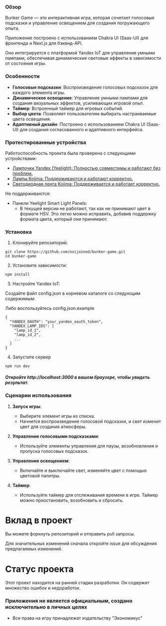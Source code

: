### Обзор

Bunker Game — это интерактивная игра, которая сочетает голосовые подсказки и управление освещением для создания погружающего опыта.

Приложение построено с использованием Chakra UI (Saas-UI) для фронтенда и Next.js для бэкенд-API.

Оно интегрируется с платформой Yandex IoT для управления умными лампами, обеспечивая динамические световые эффекты в зависимости от состояния игры.

### Особенности

- **Голосовые подсказки**: Воспроизведение голосовых подсказок для каждого элемента игры.
- **Динамическое освещение**: Управление умными лампами для создания визуальных эффектов, усиливающих игровой опыт.
- **Таймер**: Встроенный таймер для игровых событий.
- **Выбор цвета**: Позволяет пользователям выбирать настраиваемые цвета освещения.
- **Адаптивный дизайн**: Построено с использованием Chakra UI (Saas-UI) для создания согласованного и адаптивного интерфейса.


### Протестированные устройства

Работоспособность проекта была проверена с следующими устройствами:

- [Лампочки Yandex (Yeelight): Полностью совместимы и работают без проблем. ](https://market.yandex.ru/product--umnaia-lampochka-yandex-e27-yndx-00018/1779441366?skuId=729256003&sku=729256003&uniqueId=860533)
- [Лампы Kojima: Поддерживаются и работают корректно.](https://www.ozon.ru/product/umnaya-svetodiodnaya-lampochka-rgb-e27-s-wi-fi-yandeks-alisoy-google-home-marusey-smart-bulb-15w-1220353323/)
- [Светодиодная лента Kojima: Поддерживается и работает корректно.](https://www.ozon.ru/product/umnaya-svetodiodnaya-lenta-rgb-s-yandeks-alisoy-marusey-google-home-wi-fi-smart-led-lightstrip-265833506/)
  
Не поддерживаются:

- Панели Yeelight Smart Light Panels: 
  - В текущей версии не работают, так как не принимают цвет в формате HSV. Это легко можно исправить, добавив поддержку формата цвета, который они принимают.

### Установка

1. Клонируйте репозиторий:
```
git clone https://github.com/oxijoined/bunker-game.git
cd bunker-game
```

2. Установите зависимости:

```
npm install
```

3. Настройте Yandex IoT:

Создайте файл config.json в корневом каталоге со следующим содержимым:

Либо воспользуйтесь config.json.example

```
{
  "YANDEX_OAUTH": "your_yandex_oauth_token",
  "YANDEX_LAMP_IDS": [
    "lamp_id_1",
    "lamp_id_2",
    ...
  ]
}
```

4. Запустите сервер

```
npm run dev
```

##### Откройте http://localhost:3000 в вашем браузере, чтобы увидеть результат.


### Сценарии использования

1. **Запуск игры**:
    - Выберите элемент игры из списка.
    - Начнется воспроизведение голосовой подсказки, и свет изменит цвет для создания атмосферы.

2. **Управление голосовыми подсказками**:
    - Используйте элементы управления для паузы, возобновления и пропуска голосовых подсказок.

3. **Управление освещением**:
    - Включайте и выключайте свет, изменяйте цвет с помощью цветовой палитры.

4. **Таймер**:
    - Используйте таймер для отслеживания времени в игре. Таймер можно приостановить, возобновить и сбросить.




# Вклад в проект
Вы можете форкнуть репозиторий и отправить pull запросы.

Для значительных изменений сначала откройте issue для обсуждения предлагаемых изменений.

# Статус проекта

Этот проект находится на ранней стадии разработки. Он содержит множество ошибок и недоработок.

### Приложения не является официальным, создано исключительно в личных целях


- Все права на игру принадлежат издательству "Экономикус"